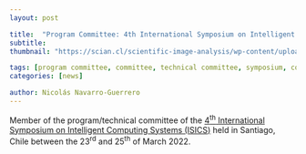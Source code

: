 ```yaml
---
layout: post

title:  "Program Committee: 4th International Symposium on Intelligent Computing Systems (ISICS)"
subtitle: 
thumbnail: "https://scian.cl/scientific-image-analysis/wp-content/uploads/2022/03/Program_ISICS_2022_web.jpg"

tags: [program committee, committee, technical committee, symposium, conference]
categories: [news]

author: Nicolás Navarro-Guerrero
---
```


Member of the program/technical committee of the <a href="https://scian.cl/scientific-image-analysis/4th-international-symposium-on-intelligent-computing-systems-isics-2022/" target="_blank">4<sup>th</sup> International Symposium on Intelligent Computing Systems (ISICS)</a> held in Santiago, Chile between the 23<sup>rd</sup> and 25<sup>th</sup> of March 2022.

<!--more-->

